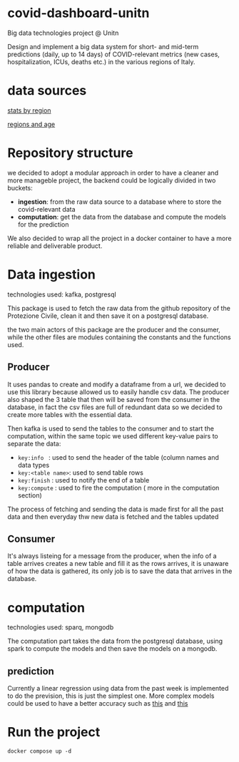 # covid-dashboard-unitn
Big data technologies project @ Unitn 

Design and implement a big data system for short- and mid-term predictions (daily, up to 14 days) of COVID-relevant metrics (new cases, hospitalization, ICUs, deaths etc.) in the various regions of Italy.

# data sources
[stats by region](https://github.com/pcm-dpc/COVID-19/tree/master/dati-regioni)

[regions and age](https://github.com/pcm-dpc/COVID-19/blob/master/dati-statistici-riferimento/popolazione-istat-regione-range.csv)

# Repository structure 
we decided to adopt a modular approach in order to have a cleaner and more manageble project, the backend could be logically divided in two buckets: 
- **ingestion**: from the raw data source to a database where to store the covid-relevant data 
- **computation**: get the data from the database and compute the models for the prediction 

We also decided to wrap all the project in a docker container to have a more reliable and deliverable product.

# Data ingestion
technologies used: kafka, postgresql 

This package is used to fetch the raw data from the github repository of the Protezione Civile, clean it and then save it on a postgresql database.

the two main actors of this package are the producer and the consumer, while the other files are modules containing the constants and the functions used.

## Producer
It uses pandas to create and modify a dataframe from a url, we decided to use this library because allowed us to easily handle csv data. The producer also shaped the 3 table that then will be saved from the consumer in the database, in fact the csv files are full of redundant data so we decided to create more tables with the essential data.

Then kafka is used to send the tables to the consumer and to start the computation, within the same topic we used different key-value pairs to separate the data:

- `key:info ` : used to send the header of the table (column names and data types
- `key:<table name>`: used to send table rows 
- `key:finish` : used to notify the end of a table 
- `key:compute` : used to fire the computation ( more in the computation section)

The process of fetching and sending the data is made first for all the past data and then everyday thw new data is fetched and the tables updated 

## Consumer
It's always listeing for a message from the producer, when the info of a table arrives creates a new table and fill it as the rows arrives, it is unaware of how the data is gathered, its only job is to save the data that arrives in the database.

# computation
technologies used: sparq, mongodb 

The computation part takes the data from the postgresql database, using spark to compute the models and then save the models on a mongodb.

## prediction
Currently a linear regression using data from the past week is implemented to do the prevision, this is just the simplest one. More complex models could be used to have a better accuracy such as [this](https://www.sciencedirect.com/science/article/pii/S2213398421001615) and 
[this](https://github.com/AlessandroMinervini/COVID-19-forecasting)



# Run the project 

```
docker compose up -d   
```






